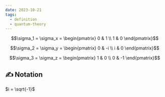 ```yaml
---
date: 2023-10-21
tags:
  - definition
  - quantum-theory
---
```


$$\sigma_1 = \sigma_x = \begin{pmatrix} 0 & 1 \\ 1 & 0 \end{pmatrix}$$

$$\sigma_2 = \sigma_y = \begin{pmatrix} 0 & -i \\ i & 0 \end{pmatrix}$$

$$\sigma_3 = \sigma_z = \begin{pmatrix} 1 & 0 \\ 0 & -1 \end{pmatrix}$$
## ✍️  Notation
$i = \sqrt{-1}$ 